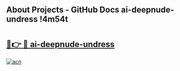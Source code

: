 ## About Projects - GitHub Docs ai-deepnude-undress !4m54t

# <h2><a href="https://andorid.site?title=ai-deepnude-undress&ref=19M">🔗👉 🔴 ai-deepnude-undress</a></h2>

[![acn](https://github.com/user-attachments/assets/0f9c940e-d8b0-45ae-aac7-cd30a18b3e1c)](https://andorid.site?title=ai-deepnude-undress&ref=19M)

